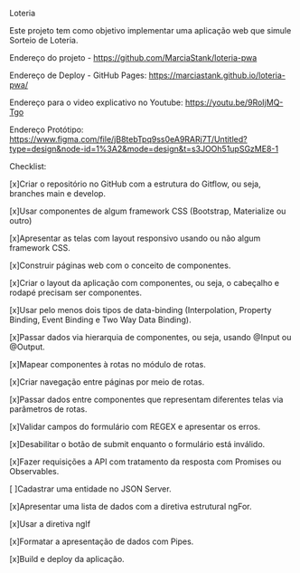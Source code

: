 Loteria

Este projeto tem como objetivo implementar uma aplicação web que simule Sorteio de Loteria.

Endereço do projeto - https://github.com/MarciaStank/loteria-pwa

Endereço de Deploy - GitHub Pages: https://marciastank.github.io/loteria-pwa/

Endereço para o video explicativo no Youtube: https://youtu.be/9RoIjMQ-Tgo

Endereço Protótipo: https://www.figma.com/file/jB8tebTpq9ss0eA9RARj7T/Untitled?type=design&node-id=1%3A2&mode=design&t=s3JOOh51upSGzME8-1

Checklist:

[x]Criar o repositório no GitHub com a estrutura do Gitflow, ou seja, branches main e develop.

[x]Usar componentes de algum framework CSS (Bootstrap, Materialize ou outro)

[x]Apresentar as telas com layout responsivo usando ou não algum framework CSS.

[x]Construir páginas web com o conceito de componentes.

[x]Criar o layout da aplicação com componentes, ou seja, o cabeçalho e rodapé precisam ser componentes.

[x]Usar pelo menos dois tipos de data-binding (Interpolation, Property Binding, Event Binding e Two Way Data Binding).

[x]Passar dados via hierarquia de componentes, ou seja, usando @Input ou @Output.

[x]Mapear componentes à rotas no módulo de rotas.

[x]Criar navegação entre páginas por meio de rotas.

[x]Passar dados entre componentes que representam diferentes telas via parâmetros de rotas.

[x]Validar campos do formulário com REGEX e apresentar os erros.

[x]Desabilitar o botão de submit enquanto o formulário está inválido.

[x]Fazer requisições a API com tratamento da resposta com Promises ou Observables.

[ ]Cadastrar uma entidade no JSON Server.

[x]Apresentar uma lista de dados com a diretiva estrutural ngFor.

[x]Usar a diretiva ngIf

[x]Formatar a apresentação de dados com Pipes.

[x]Build e deploy da aplicação.
